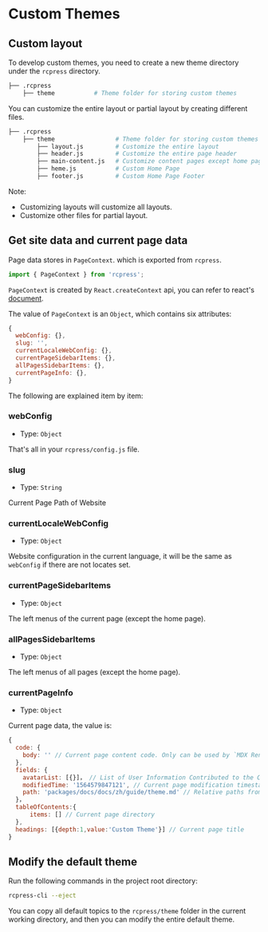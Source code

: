 # Custom Themes

## Custom layout

To develop custom themes, you need to create a new theme directory under the `rcpress` directory.

```bash
├── .rcpress
    ├── theme           # Theme folder for storing custom themes
```

You can customize the entire layout or partial layout by creating different files.

```bash
├── .rcpress
    ├── theme                 # Theme folder for storing custom themes
        ├── layout.js         # Customize the entire layout
        ├── header.js         # Customize the entire page header
        ├── main-content.js   # Customize content pages except home pages
        ├── heme.js           # Custom Home Page
        ├── footer.js         # Custom Home Page Footer
```

Note:

- Customizing layouts will customize all layouts.
- Customize other files for partial layout.

## Get site data and current page data

Page data stores in `PageContext`. which is exported from `rcpress`.

```js
import { PageContext } from 'rcpress';
```

`PageContext` is created by `React.createContext` api, you can refer to react's [document](https://reactjs.org/docs/context.html#reactcreatecontext).

The value of `PageContext` is an `Object`, which contains six attributes:

```js
{
  webConfig: {},
  slug: '',
  currentLocaleWebConfig: {},
  currentPageSidebarItems: {},
  allPagesSidebarItems: {},
  currentPageInfo: {},
}
```

The following are explained item by item:

### webConfig

- Type: `Object`

That's all in your `rcpress/config.js` file.

### slug

- Type: `String`

Current Page Path of Website

### currentLocaleWebConfig

- Type: `Object`

Website configuration in the current language, it will be the same as `webConfig` if there are not locates set.

### currentPageSidebarItems

- Type: `Object`

The left menus of the current page (except the home page).

### allPagesSidebarItems

- Type: `Object`

The left menus of all pages (except the home page).

### currentPageInfo

- Type: `Object`

Current page data, the value is:

```js
{
  code: {
    body: '' // Current page content code. Only can be used by `MDX Renderer' of mdx plugin for rendering.
  },
  fields: {
    avatarList: [{}]， // List of User Information Contributed to the Current Page
    modifiedTime: '1564579847121', // Current page modification timestamp
    path: 'packages/docs/docs/zh/guide/theme.md' // Relative paths from current page file to project root directories
  }，
  tableOfContents:{
      items: [] // Current page directory
  },
  headings: [{depth:1,value:'Custom Theme'}] // Current page title
}
```

## Modify the default theme

Run the following commands in the project root directory:

```bash
rcpress-cli --eject
```

You can copy all default topics to the `rcpress/theme` folder in the current working directory, and then you can modify the entire default theme.
